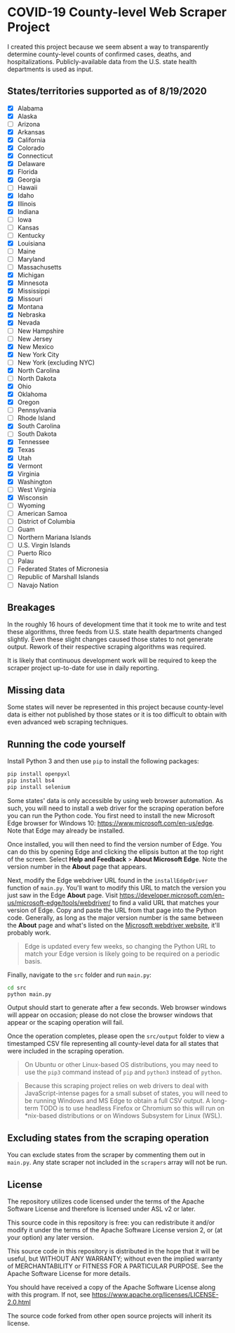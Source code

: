 # COVID-19 County-level Web Scraper Project

I created this project because we seem absent a way to transparently determine county-level counts of confirmed cases, deaths, and hospitalizations. Publicly-available data from the U.S. state health departments is used as input.

## States/territories supported as of 8/19/2020

- [x] Alabama
- [x] Alaska
- [ ] Arizona
- [x] Arkansas
- [x] California
- [x] Colorado
- [x] Connecticut
- [x] Delaware
- [x] Florida
- [x] Georgia
- [ ] Hawaii
- [x] Idaho
- [x] Illinois
- [x] Indiana
- [ ] Iowa
- [ ] Kansas
- [ ] Kentucky
- [x] Louisiana
- [ ] Maine
- [ ] Maryland
- [ ] Massachusetts
- [x] Michigan
- [x] Minnesota
- [x] Mississippi
- [x] Missouri
- [x] Montana
- [x] Nebraska
- [x] Nevada
- [ ] New Hampshire
- [ ] New Jersey
- [x] New Mexico
- [x] New York City
- [ ] New York (excluding NYC)
- [x] North Carolina
- [ ] North Dakota
- [x] Ohio
- [x] Oklahoma
- [x] Oregon
- [ ] Pennsylvania
- [ ] Rhode Island
- [x] South Carolina
- [ ] South Dakota
- [x] Tennessee
- [x] Texas
- [x] Utah
- [x] Vermont
- [x] Virginia
- [x] Washington
- [ ] West Virginia
- [x] Wisconsin
- [ ] Wyoming
- [ ] American Samoa
- [ ] District of Columbia
- [ ] Guam
- [ ] Northern Mariana Islands
- [ ] U.S. Virgin Islands
- [ ] Puerto Rico
- [ ] Palau
- [ ] Federated States of Micronesia
- [ ] Republic of Marshall Islands 
- [ ] Navajo Nation

## Breakages

In the roughly 16 hours of development time that it took me to write and test these algorithms, three feeds from U.S. state health departments changed slightly. Even these slight changes caused those states to not generate output. Rework of their respective scraping algorithms was required.

It is likely that continuous development work will be required to keep the scraper project up-to-date for use in daily reporting.

## Missing data

Some states will never be represented in this project because county-level data is either not published by those states or it is too difficult to obtain with even advanced web scraping techniques.

## Running the code yourself

Install Python 3 and then use `pip` to install the following packages:

```bash
pip install openpyxl
pip install bs4
pip install selenium
```

Some states' data is only accessible by using web browser automation. As such, you will need to install a web driver for the scraping operation before you can run the Python code. You first need to install the new Microsoft Edge browser for Windows 10: https://www.microsoft.com/en-us/edge. Note that Edge may already be installed.

Once installed, you will then need to find the version number of Edge. You can do this by opening Edge and clicking the ellipsis button at the top right of the screen. Select **Help and Feedback** > **About Microsoft Edge**. Note the version number in the **About** page that appears.

Next, modify the Edge webdriver URL found in the `installEdgeDriver` function of `main.py`. You'll want to modify this URL to match the version you just saw in the Edge **About** page. Visit https://developer.microsoft.com/en-us/microsoft-edge/tools/webdriver/ to find a valid URL that matches your version of Edge. Copy and paste the URL from that page into the Python code. Generally, as long as the major version number is the same between the **About** page and what's listed on the [Microsoft webdriver website](https://developer.microsoft.com/en-us/microsoft-edge/tools/webdriver/), it'll probably work.

> Edge is updated every few weeks, so changing the Python URL to match your Edge version is likely going to be required on a periodic basis.

Finally, navigate to the `src` folder and run `main.py`:

```bash
cd src
python main.py
```
Output should start to generate after a few seconds. Web browser windows will appear on occasion; please do not close the browser windows that appear or the scaping operation will fail.

Once the operation completes, please open the `src/output` folder to view a timestamped CSV file representing all county-level data for all states that were included in the scraping operation.

> On Ubuntu or other Linux-based OS distributions, you may need to use the `pip3` command instead of `pip` and `python3` instead of `python`.

> Because this scraping project relies on web drivers to deal with JavaScript-intense pages for a small subset of states, you will need to be running Windows and MS Edge to obtain a full CSV output. A long-term TODO is to use headless Firefox or Chromium so this will run on *nix-based distributions or on Windows Subsystem for Linux (WSL).

## Excluding states from the scraping operation

You can exclude states from the scraper by commenting them out in `main.py`. Any state scraper not included in the `scrapers` array will not be run.

## License
The repository utilizes code licensed under the terms of the Apache Software License and therefore is licensed under ASL v2 or later.

This source code in this repository is free: you can redistribute it and/or modify it under
the terms of the Apache Software License version 2, or (at your option) any later version.

This source code in this repository is distributed in the hope that it will be useful, but WITHOUT ANY WARRANTY; without even the implied warranty of MERCHANTABILITY or FITNESS FOR A
PARTICULAR PURPOSE. See the Apache Software License for more details.

You should have received a copy of the Apache Software License along with this program. If not, see https://www.apache.org/licenses/LICENSE-2.0.html

The source code forked from other open source projects will inherit its license.